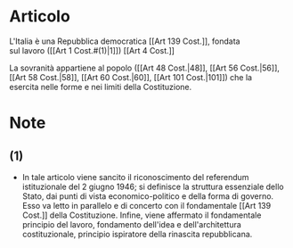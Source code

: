 # Articolo
L'Italia è una Repubblica democratica [[Art 139 Cost.]], fondata sul lavoro ([[Art 1 Cost.#(1)|1]]) [[Art 4 Cost.]]
  
La sovranità appartiene al popolo ([[Art 48 Cost.|48]], [[Art 56 Cost.|56]], [[Art 58 Cost.|58]], [[Art 60 Cost.|60]], [[Art 101 Cost.|101]]) che la esercita nelle forme e nei limiti della Costituzione.

# Note
## (1)
- In tale articolo viene sancito il riconoscimento del referendum istituzionale del 2 giugno 1946; si definisce la struttura essenziale dello Stato, dai punti di vista economico-politico e della forma di governo.                                                                                                                            Esso va letto in parallelo e di concerto con il fondamentale [[Art 139 Cost.]] della Costituzione.   Infine, viene affermato il fondamentale principio del lavoro, fondamento dell'idea e dell'architettura costituzionale, principio ispiratore della rinascita repubblicana.